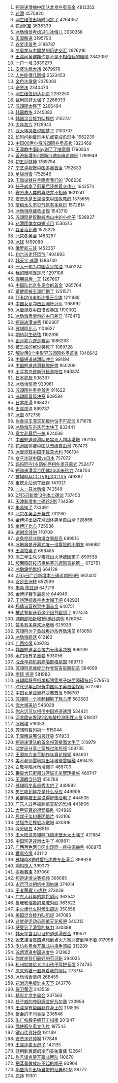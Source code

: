 1. [短道速滑摘中国队北京冬奥首金](https://s.weibo.com//weibo?q=%23%E7%9F%AD%E9%81%93%E9%80%9F%E6%BB%91%E6%91%98%E4%B8%AD%E5%9B%BD%E9%98%9F%E5%8C%97%E4%BA%AC%E5%86%AC%E5%A5%A5%E9%A6%96%E9%87%91%23&Refer=top) 4812352
2. [花滑](https://s.weibo.com//weibo?q=%E8%8A%B1%E6%BB%91&Refer=top) 4570820
3. [羽生结弦出场时间定了](https://s.weibo.com//weibo?q=%23%E7%BE%BD%E7%94%9F%E7%BB%93%E5%BC%A6%E5%87%BA%E5%9C%BA%E6%97%B6%E9%97%B4%E5%AE%9A%E4%BA%86%23&Refer=top) 4264357
4. [花滑K宝](https://s.weibo.com//weibo?q=%E8%8A%B1%E6%BB%91K%E5%AE%9D&Refer=top) 3636339
5. [冰墩墩曾考虑过叫冰墩儿](https://s.weibo.com//weibo?q=%23%E5%86%B0%E5%A2%A9%E5%A2%A9%E6%9B%BE%E8%80%83%E8%99%91%E8%BF%87%E5%8F%AB%E5%86%B0%E5%A2%A9%E5%84%BF%23&Refer=top) 3630356
6. [王濛解说](https://s.weibo.com//weibo?q=%23%E7%8E%8B%E6%BF%9B%E8%A7%A3%E8%AF%B4%23&Refer=top) 3195793
7. [谷爱凌首秀](https://s.weibo.com//weibo?q=%23%E8%B0%B7%E7%88%B1%E5%87%8C%E9%A6%96%E7%A7%80%23&Refer=top) 3188787
8. [冬奥梦与中国梦的历史交汇](https://s.weibo.com//weibo?q=%23%E5%86%AC%E5%A5%A5%E6%A2%A6%E4%B8%8E%E4%B8%AD%E5%9B%BD%E6%A2%A6%E7%9A%84%E5%8E%86%E5%8F%B2%E4%BA%A4%E6%B1%87%23&Refer=top) 2976216
9. [王濛问黄健翔你是不是不相信我的眼睛](https://s.weibo.com//weibo?q=%23%E7%8E%8B%E6%BF%9B%E9%97%AE%E9%BB%84%E5%81%A5%E7%BF%94%E4%BD%A0%E6%98%AF%E4%B8%8D%E6%98%AF%E4%B8%8D%E7%9B%B8%E4%BF%A1%E6%88%91%E7%9A%84%E7%9C%BC%E7%9D%9B%23&Refer=top) 2842097
10. [一户一墩](https://s.weibo.com//weibo?q=%23%E4%B8%80%E6%88%B7%E4%B8%80%E5%A2%A9%23&Refer=top) 2839279
11. [安贤洙武大靖](https://s.weibo.com//weibo?q=%E5%AE%89%E8%B4%A4%E6%B4%99%E6%AD%A6%E5%A4%A7%E9%9D%96&Refer=top) 2679976
12. [人生能得几回搏](https://s.weibo.com//weibo?q=%23%E4%BA%BA%E7%94%9F%E8%83%BD%E5%BE%97%E5%87%A0%E5%9B%9E%E6%90%8F%23&Refer=top) 2523453
13. [金色冰墩墩](https://s.weibo.com//weibo?q=%23%E9%87%91%E8%89%B2%E5%86%B0%E5%A2%A9%E5%A2%A9%23&Refer=top) 2375003
14. [安贤洙](https://s.weibo.com//weibo?q=%E5%AE%89%E8%B4%A4%E6%B4%99&Refer=top) 2340473
15. [羽生结弦到达北京](https://s.weibo.com//weibo?q=%23%E7%BE%BD%E7%94%9F%E7%BB%93%E5%BC%A6%E5%88%B0%E8%BE%BE%E5%8C%97%E4%BA%AC%23&Refer=top) 2293250
16. [瓦利耶娃太强了](https://s.weibo.com//weibo?q=%23%E7%93%A6%E5%88%A9%E8%80%B6%E5%A8%83%E5%A4%AA%E5%BC%BA%E4%BA%86%23&Refer=top) 2266933
17. [苏翊鸣太强了](https://s.weibo.com//weibo?q=%23%E8%8B%8F%E7%BF%8A%E9%B8%A3%E5%A4%AA%E5%BC%BA%E4%BA%86%23&Refer=top) 2266494
18. [韩国教练](https://s.weibo.com//weibo?q=%E9%9F%A9%E5%9B%BD%E6%95%99%E7%BB%83&Refer=top) 2245082
19. [韩国混合接力队摔倒](https://s.weibo.com//weibo?q=%23%E9%9F%A9%E5%9B%BD%E6%B7%B7%E5%90%88%E6%8E%A5%E5%8A%9B%E9%98%9F%E6%91%94%E5%80%92%23&Refer=top) 2152741
20. [大年初六](https://s.weibo.com//weibo?q=%E5%A4%A7%E5%B9%B4%E5%88%9D%E5%85%AD&Refer=top) 2125943
21. [武大靖哭着说圆梦了](https://s.weibo.com//weibo?q=%23%E6%AD%A6%E5%A4%A7%E9%9D%96%E5%93%AD%E7%9D%80%E8%AF%B4%E5%9C%86%E6%A2%A6%E4%BA%86%23&Refer=top) 2103707
22. [长时间躺着玩手机或变成爪形手](https://s.weibo.com//weibo?q=%23%E9%95%BF%E6%97%B6%E9%97%B4%E8%BA%BA%E7%9D%80%E7%8E%A9%E6%89%8B%E6%9C%BA%E6%88%96%E5%8F%98%E6%88%90%E7%88%AA%E5%BD%A2%E6%89%8B%23&Refer=top) 1962239
23. [中国00后小将苏翊鸣冬奥首秀](https://s.weibo.com//weibo?q=%23%E4%B8%AD%E5%9B%BD00%E5%90%8E%E5%B0%8F%E5%B0%86%E8%8B%8F%E7%BF%8A%E9%B8%A3%E5%86%AC%E5%A5%A5%E9%A6%96%E7%A7%80%23&Refer=top) 1823469
24. [王濛教中国boy别了了啥意思](https://s.weibo.com//weibo?q=%23%E7%8E%8B%E6%BF%9B%E6%95%99%E4%B8%AD%E5%9B%BDboy%E5%88%AB%E4%BA%86%E4%BA%86%E5%95%A5%E6%84%8F%E6%80%9D%23&Refer=top) 1790834
25. [香港新增351例新冠肺炎确诊病例](https://s.weibo.com//weibo?q=%E9%A6%99%E6%B8%AF%E6%96%B0%E5%A2%9E351%E4%BE%8B%E6%96%B0%E5%86%A0%E8%82%BA%E7%82%8E%E7%A1%AE%E8%AF%8A%E7%97%85%E4%BE%8B&Refer=top) 1789949
26. [初五迎财神](https://s.weibo.com//weibo?q=%23%E5%88%9D%E4%BA%94%E8%BF%8E%E8%B4%A2%E7%A5%9E%23&Refer=top) 1769794
27. [宁艺卓祝贺中国冬奥首金](https://s.weibo.com//weibo?q=%23%E5%AE%81%E8%89%BA%E5%8D%93%E7%A5%9D%E8%B4%BA%E4%B8%AD%E5%9B%BD%E5%86%AC%E5%A5%A5%E9%A6%96%E9%87%91%23&Refer=top) 1752633
28. [单板滑雪](https://s.weibo.com//weibo?q=%E5%8D%95%E6%9D%BF%E6%BB%91%E9%9B%AA&Refer=top) 1752546
29. [王霜说就在今晚看我们的](https://s.weibo.com//weibo?q=%23%E7%8E%8B%E9%9C%9C%E8%AF%B4%E5%B0%B1%E5%9C%A8%E4%BB%8A%E6%99%9A%E7%9C%8B%E6%88%91%E4%BB%AC%E7%9A%84%23&Refer=top) 1706236
30. [任子威拿了冠军后还想着交作业](https://s.weibo.com//weibo?q=%23%E4%BB%BB%E5%AD%90%E5%A8%81%E6%8B%BF%E4%BA%86%E5%86%A0%E5%86%9B%E5%90%8E%E8%BF%98%E6%83%B3%E7%9D%80%E4%BA%A4%E4%BD%9C%E4%B8%9A%23&Refer=top) 1642574
31. [安贤洙人类的喜悲并不相通](https://s.weibo.com//weibo?q=%23%E5%AE%89%E8%B4%A4%E6%B4%99%E4%BA%BA%E7%B1%BB%E7%9A%84%E5%96%9C%E6%82%B2%E5%B9%B6%E4%B8%8D%E7%9B%B8%E9%80%9A%23&Refer=top) 1621241
32. [安贤洙是王濛请来中国执教的](https://s.weibo.com//weibo?q=%23%E5%AE%89%E8%B4%A4%E6%B4%99%E6%98%AF%E7%8E%8B%E6%BF%9B%E8%AF%B7%E6%9D%A5%E4%B8%AD%E5%9B%BD%E6%89%A7%E6%95%99%E7%9A%84%23&Refer=top) 1575655
33. [情侣太久不见气氛有多尴尬](https://s.weibo.com//weibo?q=%23%E6%83%85%E4%BE%A3%E5%A4%AA%E4%B9%85%E4%B8%8D%E8%A7%81%E6%B0%94%E6%B0%9B%E6%9C%89%E5%A4%9A%E5%B0%B4%E5%B0%AC%23&Refer=top) 1572814
34. [冰墩墩隐藏款出现](https://s.weibo.com//weibo?q=%23%E5%86%B0%E5%A2%A9%E5%A2%A9%E9%9A%90%E8%97%8F%E6%AC%BE%E5%87%BA%E7%8E%B0%23&Refer=top) 1543719
35. [苏翊鸣是智取威虎山中的小栓子](https://s.weibo.com//weibo?q=%23%E8%8B%8F%E7%BF%8A%E9%B8%A3%E6%98%AF%E6%99%BA%E5%8F%96%E5%A8%81%E8%99%8E%E5%B1%B1%E4%B8%AD%E7%9A%84%E5%B0%8F%E6%A0%93%E5%AD%90%23&Refer=top) 1536937
36. [花滑团体女单短节目](https://s.weibo.com//weibo?q=%23%E8%8A%B1%E6%BB%91%E5%9B%A2%E4%BD%93%E5%A5%B3%E5%8D%95%E7%9F%AD%E8%8A%82%E7%9B%AE%23&Refer=top) 1530315
37. [谷爱凌比赛](https://s.weibo.com//weibo?q=%E8%B0%B7%E7%88%B1%E5%87%8C%E6%AF%94%E8%B5%9B&Refer=top) 1525225
38. [北京冬奥会](https://s.weibo.com//weibo?q=%E5%8C%97%E4%BA%AC%E5%86%AC%E5%A5%A5%E4%BC%9A&Refer=top) 1483257
39. [冰球](https://s.weibo.com//weibo?q=%E5%86%B0%E7%90%83&Refer=top) 1459080
40. [俄罗斯三娃](https://s.weibo.com//weibo?q=%23%E4%BF%84%E7%BD%97%E6%96%AF%E4%B8%89%E5%A8%83%23&Refer=top) 1452357
41. [初六送走坏运气](https://s.weibo.com//weibo?q=%23%E5%88%9D%E5%85%AD%E9%80%81%E8%B5%B0%E5%9D%8F%E8%BF%90%E6%B0%94%23&Refer=top) 1404893
42. [韩天宇 速滑](https://s.weibo.com//weibo?q=%E9%9F%A9%E5%A4%A9%E5%AE%87%20%E9%80%9F%E6%BB%91&Refer=top) 1386740
43. [一人一句为中国女足加油](https://s.weibo.com//weibo?q=%23%E4%B8%80%E4%BA%BA%E4%B8%80%E5%8F%A5%E4%B8%BA%E4%B8%AD%E5%9B%BD%E5%A5%B3%E8%B6%B3%E5%8A%A0%E6%B2%B9%23&Refer=top) 1340224
44. [我的眼睛就是尺](https://s.weibo.com//weibo?q=%23%E6%88%91%E7%9A%84%E7%9C%BC%E7%9D%9B%E5%B0%B1%E6%98%AF%E5%B0%BA%23&Refer=top) 1297108
45. [假期最后一天](https://s.weibo.com//weibo?q=%E5%81%87%E6%9C%9F%E6%9C%80%E5%90%8E%E4%B8%80%E5%A4%A9&Refer=top) 1267667
46. [中国队北京冬奥会的首金](https://s.weibo.com//weibo?q=%E4%B8%AD%E5%9B%BD%E9%98%9F%E5%8C%97%E4%BA%AC%E5%86%AC%E5%A5%A5%E4%BC%9A%E7%9A%84%E9%A6%96%E9%87%91&Refer=top) 1265764
47. [黄健翔被王濛吓懵了](https://s.weibo.com//weibo?q=%23%E9%BB%84%E5%81%A5%E7%BF%94%E8%A2%AB%E7%8E%8B%E6%BF%9B%E5%90%93%E6%87%B5%E4%BA%86%23&Refer=top) 1251571
48. [TFBOYS电影连播云合体](https://s.weibo.com//weibo?q=%23TFBOYS%E7%94%B5%E5%BD%B1%E8%BF%9E%E6%92%AD%E4%BA%91%E5%90%88%E4%BD%93%23&Refer=top) 1211988
49. [中国女足冲击亚洲杯冠军](https://s.weibo.com//weibo?q=%23%E4%B8%AD%E5%9B%BD%E5%A5%B3%E8%B6%B3%E5%86%B2%E5%87%BB%E4%BA%9A%E6%B4%B2%E6%9D%AF%E5%86%A0%E5%86%9B%23&Refer=top) 1198992
50. [冰壶混双中国惜败英国](https://s.weibo.com//weibo?q=%23%E5%86%B0%E5%A3%B6%E6%B7%B7%E5%8F%8C%E4%B8%AD%E5%9B%BD%E6%83%9C%E8%B4%A5%E8%8B%B1%E5%9B%BD%23&Refer=top) 1190002
51. [冰墩墩表情包的中日差异](https://s.weibo.com//weibo?q=%23%E5%86%B0%E5%A2%A9%E5%A2%A9%E8%A1%A8%E6%83%85%E5%8C%85%E7%9A%84%E4%B8%AD%E6%97%A5%E5%B7%AE%E5%BC%82%23&Refer=top) 1176479
52. [短道速滑决赛](https://s.weibo.com//weibo?q=%E7%9F%AD%E9%81%93%E9%80%9F%E6%BB%91%E5%86%B3%E8%B5%9B&Refer=top) 1160807
53. [苏翊鸣比心](https://s.weibo.com//weibo?q=%23%E8%8B%8F%E7%BF%8A%E9%B8%A3%E6%AF%94%E5%BF%83%23&Refer=top) 1104627
54. [期待羽生结弦](https://s.weibo.com//weibo?q=%23%E6%9C%9F%E5%BE%85%E7%BE%BD%E7%94%9F%E7%BB%93%E5%BC%A6%23&Refer=top) 1102916
55. [正月初六送走霉运](https://s.weibo.com//weibo?q=%23%E6%AD%A3%E6%9C%88%E5%88%9D%E5%85%AD%E9%80%81%E8%B5%B0%E9%9C%89%E8%BF%90%23&Refer=top) 1086263
56. [被王濛的解说笑死了](https://s.weibo.com//weibo?q=%23%E8%A2%AB%E7%8E%8B%E6%BF%9B%E7%9A%84%E8%A7%A3%E8%AF%B4%E7%AC%91%E6%AD%BB%E4%BA%86%23&Refer=top) 1069728
57. [解说用8个字形容苏翊鸣冬奥首秀](https://s.weibo.com//weibo?q=%23%E8%A7%A3%E8%AF%B4%E7%94%A88%E4%B8%AA%E5%AD%97%E5%BD%A2%E5%AE%B9%E8%8B%8F%E7%BF%8A%E9%B8%A3%E5%86%AC%E5%A5%A5%E9%A6%96%E7%A7%80%23&Refer=top) 1040642
58. [中国短道速滑队冲金](https://s.weibo.com//weibo?q=%23%E4%B8%AD%E5%9B%BD%E7%9F%AD%E9%81%93%E9%80%9F%E6%BB%91%E9%98%9F%E5%86%B2%E9%87%91%23&Refer=top) 991194
59. [中国短道速滑教练好帅](https://s.weibo.com//weibo?q=%E4%B8%AD%E5%9B%BD%E7%9F%AD%E9%81%93%E9%80%9F%E6%BB%91%E6%95%99%E7%BB%83%E5%A5%BD%E5%B8%85&Refer=top) 950209
60. [土耳其总统新冠检测阳性](https://s.weibo.com//weibo?q=%23%E5%9C%9F%E8%80%B3%E5%85%B6%E6%80%BB%E7%BB%9F%E6%96%B0%E5%86%A0%E6%A3%80%E6%B5%8B%E9%98%B3%E6%80%A7%23&Refer=top) 940874
61. [日本犯规](https://s.weibo.com//weibo?q=%E6%97%A5%E6%9C%AC%E7%8A%AF%E8%A7%84&Refer=top) 938367
62. [冰墩墩奖牌](https://s.weibo.com//weibo?q=%23%E5%86%B0%E5%A2%A9%E5%A2%A9%E5%A5%96%E7%89%8C%23&Refer=top) 929981
63. [苏翊鸣冬奥会首秀](https://s.weibo.com//weibo?q=%23%E8%8B%8F%E7%BF%8A%E9%B8%A3%E5%86%AC%E5%A5%A5%E4%BC%9A%E9%A6%96%E7%A7%80%23&Refer=top) 911622
64. [苏翊鸣晋级决赛](https://s.weibo.com//weibo?q=%23%E8%8B%8F%E7%BF%8A%E9%B8%A3%E6%99%8B%E7%BA%A7%E5%86%B3%E8%B5%9B%23&Refer=top) 909594
65. [日本花滑](https://s.weibo.com//weibo?q=%E6%97%A5%E6%9C%AC%E8%8A%B1%E6%BB%91&Refer=top) 898427
66. [王濛周洋](https://s.weibo.com//weibo?q=%23%E7%8E%8B%E6%BF%9B%E5%91%A8%E6%B4%8B%23&Refer=top) 889737
67. [冰壶](https://s.weibo.com//weibo?q=%E5%86%B0%E5%A3%B6&Refer=top) 872756
68. [张会说王濛天花板地位不可反驳](https://s.weibo.com//weibo?q=%23%E5%BC%A0%E4%BC%9A%E8%AF%B4%E7%8E%8B%E6%BF%9B%E5%A4%A9%E8%8A%B1%E6%9D%BF%E5%9C%B0%E4%BD%8D%E4%B8%8D%E5%8F%AF%E5%8F%8D%E9%A9%B3%23&Refer=top) 871678
69. [冰墩墩形态迭代太快了](https://s.weibo.com//weibo?q=%23%E5%86%B0%E5%A2%A9%E5%A2%A9%E5%BD%A2%E6%80%81%E8%BF%AD%E4%BB%A3%E5%A4%AA%E5%BF%AB%E4%BA%86%23&Refer=top) 833441
70. [意大利最后一棒](https://s.weibo.com//weibo?q=%E6%84%8F%E5%A4%A7%E5%88%A9%E6%9C%80%E5%90%8E%E4%B8%80%E6%A3%92&Refer=top) 824038
71. [中国短道速滑队员实现人均冰墩墩](https://s.weibo.com//weibo?q=%23%E4%B8%AD%E5%9B%BD%E7%9F%AD%E9%81%93%E9%80%9F%E6%BB%91%E9%98%9F%E5%91%98%E5%AE%9E%E7%8E%B0%E4%BA%BA%E5%9D%87%E5%86%B0%E5%A2%A9%E5%A2%A9%23&Refer=top) 792133
72. [花滑团体赛中国队晋级自由滑](https://s.weibo.com//weibo?q=%23%E8%8A%B1%E6%BB%91%E5%9B%A2%E4%BD%93%E8%B5%9B%E4%B8%AD%E5%9B%BD%E9%98%9F%E6%99%8B%E7%BA%A7%E8%87%AA%E7%94%B1%E6%BB%91%23&Refer=top) 787473
73. [冰壶混双中国不敌意大利](https://s.weibo.com//weibo?q=%23%E5%86%B0%E5%A3%B6%E6%B7%B7%E5%8F%8C%E4%B8%AD%E5%9B%BD%E4%B8%8D%E6%95%8C%E6%84%8F%E5%A4%A7%E5%88%A9%23&Refer=top) 768104
74. [女子冰球中国vs日本](https://s.weibo.com//weibo?q=%23%E5%A5%B3%E5%AD%90%E5%86%B0%E7%90%83%E4%B8%AD%E5%9B%BDvs%E6%97%A5%E6%9C%AC%23&Refer=top) 757072
75. [妈妈回应1岁萌娃亮相冬奥开幕式](https://s.weibo.com//weibo?q=%23%E5%A6%88%E5%A6%88%E5%9B%9E%E5%BA%941%E5%B2%81%E8%90%8C%E5%A8%83%E4%BA%AE%E7%9B%B8%E5%86%AC%E5%A5%A5%E5%BC%80%E5%B9%95%E5%BC%8F%23&Refer=top) 752477
76. [短道速滑混合团体2000米接力](https://s.weibo.com//weibo?q=%23%E7%9F%AD%E9%81%93%E9%80%9F%E6%BB%91%E6%B7%B7%E5%90%88%E5%9B%A2%E4%BD%932000%E7%B1%B3%E6%8E%A5%E5%8A%9B%23&Refer=top) 749704
77. [苏翊鸣从CCTV6到CCTV5](https://s.weibo.com//weibo?q=%23%E8%8B%8F%E7%BF%8A%E9%B8%A3%E4%BB%8ECCTV6%E5%88%B0CCTV5%23&Refer=top) 749387
78. [重庆北站动车延误](https://s.weibo.com//weibo?q=%E9%87%8D%E5%BA%86%E5%8C%97%E7%AB%99%E5%8A%A8%E8%BD%A6%E5%BB%B6%E8%AF%AF&Refer=top) 747021
79. [一人一只冰墩墩](https://s.weibo.com//weibo?q=%23%E4%B8%80%E4%BA%BA%E4%B8%80%E5%8F%AA%E5%86%B0%E5%A2%A9%E5%A2%A9%23&Refer=top) 743549
80. [2月5日新增13例本土确诊](https://s.weibo.com//weibo?q=%232%E6%9C%885%E6%97%A5%E6%96%B0%E5%A2%9E13%E4%BE%8B%E6%9C%AC%E5%9C%9F%E7%A1%AE%E8%AF%8A%23&Refer=top) 737453
81. [天津新增本土确诊2例](https://s.weibo.com//weibo?q=%23%E5%A4%A9%E6%B4%A5%E6%96%B0%E5%A2%9E%E6%9C%AC%E5%9C%9F%E7%A1%AE%E8%AF%8A2%E4%BE%8B%23&Refer=top) 734289
82. [朱易摔了](https://s.weibo.com//weibo?q=%E6%9C%B1%E6%98%93%E6%91%94%E4%BA%86&Refer=top) 733391
83. [北京冬奥会开幕式](https://s.weibo.com//weibo?q=%23%E5%8C%97%E4%BA%AC%E5%86%AC%E5%A5%A5%E4%BC%9A%E5%BC%80%E5%B9%95%E5%BC%8F%23&Refer=top) 731260
84. [金博洋出战花滑团体男单自由滑](https://s.weibo.com//weibo?q=%23%E9%87%91%E5%8D%9A%E6%B4%8B%E5%87%BA%E6%88%98%E8%8A%B1%E6%BB%91%E5%9B%A2%E4%BD%93%E7%94%B7%E5%8D%95%E8%87%AA%E7%94%B1%E6%BB%91%23&Refer=top) 728666
85. [金博洋比心](https://s.weibo.com//weibo?q=%23%E9%87%91%E5%8D%9A%E6%B4%8B%E6%AF%94%E5%BF%83%23&Refer=top) 725936
86. [谢谢金钱豹](https://s.weibo.com//weibo?q=%23%E8%B0%A2%E8%B0%A2%E9%87%91%E9%92%B1%E8%B1%B9%23&Refer=top) 710709
87. [这条视频冰墩墩含量超高](https://s.weibo.com//weibo?q=%23%E8%BF%99%E6%9D%A1%E8%A7%86%E9%A2%91%E5%86%B0%E5%A2%A9%E5%A2%A9%E5%90%AB%E9%87%8F%E8%B6%85%E9%AB%98%23&Refer=top) 699515
88. [冰墩墩是开幕式唯一没露脸的小朋友](https://s.weibo.com//weibo?q=%23%E5%86%B0%E5%A2%A9%E5%A2%A9%E6%98%AF%E5%BC%80%E5%B9%95%E5%BC%8F%E5%94%AF%E4%B8%80%E6%B2%A1%E9%9C%B2%E8%84%B8%E7%9A%84%E5%B0%8F%E6%9C%8B%E5%8F%8B%23&Refer=top) 696981
89. [王濛拍桌子](https://s.weibo.com//weibo?q=%23%E7%8E%8B%E6%BF%9B%E6%8B%8D%E6%A1%8C%E5%AD%90%23&Refer=top) 696485
90. [高三学生除夕夜救出火场被困孩子](https://s.weibo.com//weibo?q=%23%E9%AB%98%E4%B8%89%E5%AD%A6%E7%94%9F%E9%99%A4%E5%A4%95%E5%A4%9C%E6%95%91%E5%87%BA%E7%81%AB%E5%9C%BA%E8%A2%AB%E5%9B%B0%E5%AD%A9%E5%AD%90%23&Refer=top) 690538
91. [坡面障碍技巧资格赛苏翊鸣首轮第一](https://s.weibo.com//weibo?q=%23%E5%9D%A1%E9%9D%A2%E9%9A%9C%E7%A2%8D%E6%8A%80%E5%B7%A7%E8%B5%84%E6%A0%BC%E8%B5%9B%E8%8B%8F%E7%BF%8A%E9%B8%A3%E9%A6%96%E8%BD%AE%E7%AC%AC%E4%B8%80%23&Refer=top) 672751
92. [冰墩墩钥匙扣](https://s.weibo.com//weibo?q=%E5%86%B0%E5%A2%A9%E5%A2%A9%E9%92%A5%E5%8C%99%E6%89%A3&Refer=top) 664129
93. [2月5日广西新增本土确诊病例6例](https://s.weibo.com//weibo?q=%232%E6%9C%885%E6%97%A5%E5%B9%BF%E8%A5%BF%E6%96%B0%E5%A2%9E%E6%9C%AC%E5%9C%9F%E7%A1%AE%E8%AF%8A%E7%97%85%E4%BE%8B6%E4%BE%8B%23&Refer=top) 662400
94. [女足亚洲杯](https://s.weibo.com//weibo?q=%E5%A5%B3%E8%B6%B3%E4%BA%9A%E6%B4%B2%E6%9D%AF&Refer=top) 652599
95. [朱易 陈虹伊](https://s.weibo.com//weibo?q=%E6%9C%B1%E6%98%93%20%E9%99%88%E8%99%B9%E4%BC%8A&Refer=top) 647219
96. [金博洋赛季最高分](https://s.weibo.com//weibo?q=%23%E9%87%91%E5%8D%9A%E6%B4%8B%E8%B5%9B%E5%AD%A3%E6%9C%80%E9%AB%98%E5%88%86%23&Refer=top) 644949
97. [王诗玥柳鑫宇也太甜了吧](https://s.weibo.com//weibo?q=%23%E7%8E%8B%E8%AF%97%E7%8E%A5%E6%9F%B3%E9%91%AB%E5%AE%87%E4%B9%9F%E5%A4%AA%E7%94%9C%E4%BA%86%E5%90%A7%23&Refer=top) 642921
98. [杨倩谐音祝贺中国首金](https://s.weibo.com//weibo?q=%23%E6%9D%A8%E5%80%A9%E8%B0%90%E9%9F%B3%E7%A5%9D%E8%B4%BA%E4%B8%AD%E5%9B%BD%E9%A6%96%E9%87%91%23&Refer=top) 640751
99. [被武警新迷彩这个细节戳到了](https://s.weibo.com//weibo?q=%23%E8%A2%AB%E6%AD%A6%E8%AD%A6%E6%96%B0%E8%BF%B7%E5%BD%A9%E8%BF%99%E4%B8%AA%E7%BB%86%E8%8A%82%E6%88%B3%E5%88%B0%E4%BA%86%23&Refer=top) 627474
100. [湖南邵阳新增1例确诊病例](https://s.weibo.com//weibo?q=%23%E6%B9%96%E5%8D%97%E9%82%B5%E9%98%B3%E6%96%B0%E5%A2%9E1%E4%BE%8B%E7%A1%AE%E8%AF%8A%E7%97%85%E4%BE%8B%23&Refer=top) 626064
101. [赞多有多喜欢冰墩墩](https://s.weibo.com//weibo?q=%23%E8%B5%9E%E5%A4%9A%E6%9C%89%E5%A4%9A%E5%96%9C%E6%AC%A2%E5%86%B0%E5%A2%A9%E5%A2%A9%23&Refer=top) 625926
102. [苏翊鸣为了备战奥运放弃做演员](https://s.weibo.com//weibo?q=%23%E8%8B%8F%E7%BF%8A%E9%B8%A3%E4%B8%BA%E4%BA%86%E5%A4%87%E6%88%98%E5%A5%A5%E8%BF%90%E6%94%BE%E5%BC%83%E5%81%9A%E6%BC%94%E5%91%98%23&Refer=top) 618058
103. [冰墩墩超话](https://s.weibo.com//weibo?q=%E5%86%B0%E5%A2%A9%E5%A2%A9%E8%B6%85%E8%AF%9D&Refer=top) 612163
104. [广西疫情](https://s.weibo.com//weibo?q=%E5%B9%BF%E8%A5%BF%E7%96%AB%E6%83%85&Refer=top) 609783
105. [韩国短道混合接力无缘半决赛](https://s.weibo.com//weibo?q=%23%E9%9F%A9%E5%9B%BD%E7%9F%AD%E9%81%93%E6%B7%B7%E5%90%88%E6%8E%A5%E5%8A%9B%E6%97%A0%E7%BC%98%E5%8D%8A%E5%86%B3%E8%B5%9B%23&Refer=top) 606139
106. [水门桥有多重要](https://s.weibo.com//weibo?q=%23%E6%B0%B4%E9%97%A8%E6%A1%A5%E6%9C%89%E5%A4%9A%E9%87%8D%E8%A6%81%23&Refer=top) 593056
107. [成龙电视机前高唱歌唱祖国](https://s.weibo.com//weibo?q=%23%E6%88%90%E9%BE%99%E7%94%B5%E8%A7%86%E6%9C%BA%E5%89%8D%E9%AB%98%E5%94%B1%E6%AD%8C%E5%94%B1%E7%A5%96%E5%9B%BD%23&Refer=top) 589713
108. [苏翊鸣高难度动作曾获吉尼斯纪录](https://s.weibo.com//weibo?q=%23%E8%8B%8F%E7%BF%8A%E9%B8%A3%E9%AB%98%E9%9A%BE%E5%BA%A6%E5%8A%A8%E4%BD%9C%E6%9B%BE%E8%8E%B7%E5%90%89%E5%B0%BC%E6%96%AF%E7%BA%AA%E5%BD%95%23&Refer=top) 584698
109. [李琰 短道](https://s.weibo.com//weibo?q=%E6%9D%8E%E7%90%B0%20%E7%9F%AD%E9%81%93&Refer=top) 581980
110. [苏翊鸣将亮相单板滑雪男子坡面障碍技巧](https://s.weibo.com//weibo?q=%23%E8%8B%8F%E7%BF%8A%E9%B8%A3%E5%B0%86%E4%BA%AE%E7%9B%B8%E5%8D%95%E6%9D%BF%E6%BB%91%E9%9B%AA%E7%94%B7%E5%AD%90%E5%9D%A1%E9%9D%A2%E9%9A%9C%E7%A2%8D%E6%8A%80%E5%B7%A7%23&Refer=top) 579573
111. [时代少年团祝贺中国队冬奥首金视频](https://s.weibo.com//weibo?q=%23%E6%97%B6%E4%BB%A3%E5%B0%91%E5%B9%B4%E5%9B%A2%E7%A5%9D%E8%B4%BA%E4%B8%AD%E5%9B%BD%E9%98%9F%E5%86%AC%E5%A5%A5%E9%A6%96%E9%87%91%E8%A7%86%E9%A2%91%23&Refer=top) 572760
112. [中国女足亚洲杯决赛首发](https://s.weibo.com//weibo?q=%23%E4%B8%AD%E5%9B%BD%E5%A5%B3%E8%B6%B3%E4%BA%9A%E6%B4%B2%E6%9D%AF%E5%86%B3%E8%B5%9B%E9%A6%96%E5%8F%91%23&Refer=top) 566707
113. [苏翊鸣一个空翻翻到了我心里](https://s.weibo.com//weibo?q=%23%E8%8B%8F%E7%BF%8A%E9%B8%A3%E4%B8%80%E4%B8%AA%E7%A9%BA%E7%BF%BB%E7%BF%BB%E5%88%B0%E4%BA%86%E6%88%91%E5%BF%83%E9%87%8C%23&Refer=top) 563683
114. [武大靖采访](https://s.weibo.com//weibo?q=%E6%AD%A6%E5%A4%A7%E9%9D%96%E9%87%87%E8%AE%BF&Refer=top) 546028
115. [你永远可以相信中国短道速滑](https://s.weibo.com//weibo?q=%23%E4%BD%A0%E6%B0%B8%E8%BF%9C%E5%8F%AF%E4%BB%A5%E7%9B%B8%E4%BF%A1%E4%B8%AD%E5%9B%BD%E7%9F%AD%E9%81%93%E9%80%9F%E6%BB%91%23&Refer=top) 534421
116. [河北固安发现2名核酸检测阳性人员](https://s.weibo.com//weibo?q=%23%E6%B2%B3%E5%8C%97%E5%9B%BA%E5%AE%89%E5%8F%91%E7%8E%B02%E5%90%8D%E6%A0%B8%E9%85%B8%E6%A3%80%E6%B5%8B%E9%98%B3%E6%80%A7%E4%BA%BA%E5%91%98%23&Refer=top) 519107
117. [冰墩墩](https://s.weibo.com//weibo?q=%23%E5%86%B0%E5%A2%A9%E5%A2%A9%23&Refer=top) 518053
118. [苏翊鸣暂列第一](https://s.weibo.com//weibo?q=%23%E8%8B%8F%E7%BF%8A%E9%B8%A3%E6%9A%82%E5%88%97%E7%AC%AC%E4%B8%80%23&Refer=top) 515044
119. [王濛解说哪句最好笑](https://s.weibo.com//weibo?q=%23%E7%8E%8B%E6%BF%9B%E8%A7%A3%E8%AF%B4%E5%93%AA%E5%8F%A5%E6%9C%80%E5%A5%BD%E7%AC%91%23&Refer=top) 511933
120. [短道速滑队的首金祝贺排面太牛了](https://s.weibo.com//weibo?q=%23%E7%9F%AD%E9%81%93%E9%80%9F%E6%BB%91%E9%98%9F%E7%9A%84%E9%A6%96%E9%87%91%E7%A5%9D%E8%B4%BA%E6%8E%92%E9%9D%A2%E5%A4%AA%E7%89%9B%E4%BA%86%23&Refer=top) 510979
121. [沈梦辰分享土家族过年视频](https://s.weibo.com//weibo?q=%23%E6%B2%88%E6%A2%A6%E8%BE%B0%E5%88%86%E4%BA%AB%E5%9C%9F%E5%AE%B6%E6%97%8F%E8%BF%87%E5%B9%B4%E8%A7%86%E9%A2%91%23&Refer=top) 509735
122. [王源初六亲手制作年宵花视频](https://s.weibo.com//weibo?q=%23%E7%8E%8B%E6%BA%90%E5%88%9D%E5%85%AD%E4%BA%B2%E6%89%8B%E5%88%B6%E4%BD%9C%E5%B9%B4%E5%AE%B5%E8%8A%B1%E8%A7%86%E9%A2%91%23&Refer=top) 494601
123. [美术老师雪地踩出冰墩墩雪容融](https://s.weibo.com//weibo?q=%23%E7%BE%8E%E6%9C%AF%E8%80%81%E5%B8%88%E9%9B%AA%E5%9C%B0%E8%B8%A9%E5%87%BA%E5%86%B0%E5%A2%A9%E5%A2%A9%E9%9B%AA%E5%AE%B9%E8%9E%8D%23&Refer=top) 469478
124. [白敬亭晒冰墩墩帽子](https://s.weibo.com//weibo?q=%23%E7%99%BD%E6%95%AC%E4%BA%AD%E6%99%92%E5%86%B0%E5%A2%A9%E5%A2%A9%E5%B8%BD%E5%AD%90%23&Refer=top) 468700
125. [番禺大石街部分区域实施管理措施](https://s.weibo.com//weibo?q=%23%E7%95%AA%E7%A6%BA%E5%A4%A7%E7%9F%B3%E8%A1%97%E9%83%A8%E5%88%86%E5%8C%BA%E5%9F%9F%E5%AE%9E%E6%96%BD%E7%AE%A1%E7%90%86%E6%8E%AA%E6%96%BD%23&Refer=top) 460747
126. [王濛眼含热泪](https://s.weibo.com//weibo?q=%23%E7%8E%8B%E6%BF%9B%E7%9C%BC%E5%90%AB%E7%83%AD%E6%B3%AA%23&Refer=top) 450788
127. [苏翊鸣冬奥首秀太绝了](https://s.weibo.com//weibo?q=%23%E8%8B%8F%E7%BF%8A%E9%B8%A3%E5%86%AC%E5%A5%A5%E9%A6%96%E7%A7%80%E5%A4%AA%E7%BB%9D%E4%BA%86%23&Refer=top) 449992
128. [男生收到鲜花是什么反应](https://s.weibo.com//weibo?q=%23%E7%94%B7%E7%94%9F%E6%94%B6%E5%88%B0%E9%B2%9C%E8%8A%B1%E6%98%AF%E4%BB%80%E4%B9%88%E5%8F%8D%E5%BA%94%23&Refer=top) 449909
129. [黄健翔被王濛说得好像没电了](https://s.weibo.com//weibo?q=%23%E9%BB%84%E5%81%A5%E7%BF%94%E8%A2%AB%E7%8E%8B%E6%BF%9B%E8%AF%B4%E5%BE%97%E5%A5%BD%E5%83%8F%E6%B2%A1%E7%94%B5%E4%BA%86%23&Refer=top) 444538
130. [广东人过年被剩菜支配的恐惧](https://s.weibo.com//weibo?q=%E5%B9%BF%E4%B8%9C%E4%BA%BA%E8%BF%87%E5%B9%B4%E8%A2%AB%E5%89%A9%E8%8F%9C%E6%94%AF%E9%85%8D%E7%9A%84%E6%81%90%E6%83%A7&Refer=top) 443806
131. [大熊猫真的很爱捣乱](https://s.weibo.com//weibo?q=%23%E5%A4%A7%E7%86%8A%E7%8C%AB%E7%9C%9F%E7%9A%84%E5%BE%88%E7%88%B1%E6%8D%A3%E4%B9%B1%23&Refer=top) 434929
132. [易烊千玺初春明信片](https://s.weibo.com//weibo?q=%23%E6%98%93%E7%83%8A%E5%8D%83%E7%8E%BA%E5%88%9D%E6%98%A5%E6%98%8E%E4%BF%A1%E7%89%87%23&Refer=top) 432106
133. [艾福杰尼撞脸冰墩墩](https://s.weibo.com//weibo?q=%23%E8%89%BE%E7%A6%8F%E6%9D%B0%E5%B0%BC%E6%92%9E%E8%84%B8%E5%86%B0%E5%A2%A9%E5%A2%A9%23&Refer=top) 430816
134. [今天破五](https://s.weibo.com//weibo?q=%23%E4%BB%8A%E5%A4%A9%E7%A0%B4%E4%BA%94%23&Refer=top) 426516
135. [王大陆说苏翊鸣飞檐走壁太太太强了](https://s.weibo.com//weibo?q=%23%E7%8E%8B%E5%A4%A7%E9%99%86%E8%AF%B4%E8%8B%8F%E7%BF%8A%E9%B8%A3%E9%A3%9E%E6%AA%90%E8%B5%B0%E5%A3%81%E5%A4%AA%E5%A4%AA%E5%A4%AA%E5%BC%BA%E4%BA%86%23&Refer=top) 421884
136. [中国短道速滑太牛了](https://s.weibo.com//weibo?q=%23%E4%B8%AD%E5%9B%BD%E7%9F%AD%E9%81%93%E9%80%9F%E6%BB%91%E5%A4%AA%E7%89%9B%E4%BA%86%23&Refer=top) 408611
137. [广西百色两县区出现同一传染源病例](https://s.weibo.com//weibo?q=%E5%B9%BF%E8%A5%BF%E7%99%BE%E8%89%B2%E4%B8%A4%E5%8E%BF%E5%8C%BA%E5%87%BA%E7%8E%B0%E5%90%8C%E4%B8%80%E4%BC%A0%E6%9F%93%E6%BA%90%E7%97%85%E4%BE%8B&Refer=top) 406875
138. [番禺疫情](https://s.weibo.com//weibo?q=%E7%95%AA%E7%A6%BA%E7%96%AB%E6%83%85&Refer=top) 401112
139. [苏翊鸣8岁时曾拒绝做专业滑手](https://s.weibo.com//weibo?q=%23%E8%8B%8F%E7%BF%8A%E9%B8%A38%E5%B2%81%E6%97%B6%E6%9B%BE%E6%8B%92%E7%BB%9D%E5%81%9A%E4%B8%93%E4%B8%9A%E6%BB%91%E6%89%8B%23&Refer=top) 399926
140. [翊鸣惊人](https://s.weibo.com//weibo?q=%E7%BF%8A%E9%B8%A3%E6%83%8A%E4%BA%BA&Refer=top) 399373
141. [冬奥赛事](https://s.weibo.com//weibo?q=%E5%86%AC%E5%A5%A5%E8%B5%9B%E4%BA%8B&Refer=top) 397060
142. [短道速滑决赛视频](https://s.weibo.com//weibo?q=%E7%9F%AD%E9%81%93%E9%80%9F%E6%BB%91%E5%86%B3%E8%B5%9B%E8%A7%86%E9%A2%91&Refer=top) 396685
143. [永远可以相信中国姑娘](https://s.weibo.com//weibo?q=%23%E6%B0%B8%E8%BF%9C%E5%8F%AF%E4%BB%A5%E7%9B%B8%E4%BF%A1%E4%B8%AD%E5%9B%BD%E5%A7%91%E5%A8%98%23&Refer=top) 374014
144. [王者荣耀 小虎糕](https://s.weibo.com//weibo?q=%E7%8E%8B%E8%80%85%E8%8D%A3%E8%80%80%20%E5%B0%8F%E8%99%8E%E7%B3%95&Refer=top) 373029
145. [广东人拜年的尴尬瞬间](https://s.weibo.com//weibo?q=%E5%B9%BF%E4%B8%9C%E4%BA%BA%E6%8B%9C%E5%B9%B4%E7%9A%84%E5%B0%B4%E5%B0%AC%E7%9E%AC%E9%97%B4&Refer=top) 363542
146. [当我和催婚的亲戚对线](https://s.weibo.com//weibo?q=%23%E5%BD%93%E6%88%91%E5%92%8C%E5%82%AC%E5%A9%9A%E7%9A%84%E4%BA%B2%E6%88%9A%E5%AF%B9%E7%BA%BF%23&Refer=top) 363522
147. [主火炬什么时候出周边](https://s.weibo.com//weibo?q=%23%E4%B8%BB%E7%81%AB%E7%82%AC%E4%BB%80%E4%B9%88%E6%97%B6%E5%80%99%E5%87%BA%E5%91%A8%E8%BE%B9%23&Refer=top) 350558
148. [美国混合接力队犯规](https://s.weibo.com//weibo?q=%23%E7%BE%8E%E5%9B%BD%E6%B7%B7%E5%90%88%E6%8E%A5%E5%8A%9B%E9%98%9F%E7%8A%AF%E8%A7%84%23&Refer=top) 347085
149. [这就是运动员颜值天花板吧](https://s.weibo.com//weibo?q=%23%E8%BF%99%E5%B0%B1%E6%98%AF%E8%BF%90%E5%8A%A8%E5%91%98%E9%A2%9C%E5%80%BC%E5%A4%A9%E8%8A%B1%E6%9D%BF%E5%90%A7%23&Refer=top) 340013
150. [感受到了滑雪的魅力](https://s.weibo.com//weibo?q=%23%E6%84%9F%E5%8F%97%E5%88%B0%E4%BA%86%E6%BB%91%E9%9B%AA%E7%9A%84%E9%AD%85%E5%8A%9B%23&Refer=top) 330388
151. [韩天宇含泪见证短道速滑首金](https://s.weibo.com//weibo?q=%23%E9%9F%A9%E5%A4%A9%E5%AE%87%E5%90%AB%E6%B3%AA%E8%A7%81%E8%AF%81%E7%9F%AD%E9%81%93%E9%80%9F%E6%BB%91%E9%A6%96%E9%87%91%23&Refer=top) 319571
152. [张艺谋凌晨四点想到点火方案兴奋到睡不着](https://s.weibo.com//weibo?q=%23%E5%BC%A0%E8%89%BA%E8%B0%8B%E5%87%8C%E6%99%A8%E5%9B%9B%E7%82%B9%E6%83%B3%E5%88%B0%E7%82%B9%E7%81%AB%E6%96%B9%E6%A1%88%E5%85%B4%E5%A5%8B%E5%88%B0%E7%9D%A1%E4%B8%8D%E7%9D%80%23&Refer=top) 317998
153. [专访冬奥会开幕式护旗手闫振](https://s.weibo.com//weibo?q=%23%E4%B8%93%E8%AE%BF%E5%86%AC%E5%A5%A5%E4%BC%9A%E5%BC%80%E5%B9%95%E5%BC%8F%E6%8A%A4%E6%97%97%E6%89%8B%E9%97%AB%E6%8C%AF%23&Refer=top) 313289
154. [苏炳添说中国速度牛](https://s.weibo.com//weibo?q=%23%E8%8B%8F%E7%82%B3%E6%B7%BB%E8%AF%B4%E4%B8%AD%E5%9B%BD%E9%80%9F%E5%BA%A6%E7%89%9B%23&Refer=top) 312882
155. [你就是我们最好的范可新](https://s.weibo.com//weibo?q=%E4%BD%A0%E5%B0%B1%E6%98%AF%E6%88%91%E4%BB%AC%E6%9C%80%E5%A5%BD%E7%9A%84%E8%8C%83%E5%8F%AF%E6%96%B0&Refer=top) 294025
156. [杭州姑娘给大凉山孩子写拼音信](https://s.weibo.com//weibo?q=%23%E6%9D%AD%E5%B7%9E%E5%A7%91%E5%A8%98%E7%BB%99%E5%A4%A7%E5%87%89%E5%B1%B1%E5%AD%A9%E5%AD%90%E5%86%99%E6%8B%BC%E9%9F%B3%E4%BF%A1%23&Refer=top) 274735
157. [原来外婆一直存着我的照片](https://s.weibo.com//weibo?q=%23%E5%8E%9F%E6%9D%A5%E5%A4%96%E5%A9%86%E4%B8%80%E7%9B%B4%E5%AD%98%E7%9D%80%E6%88%91%E7%9A%84%E7%85%A7%E7%89%87%23&Refer=top) 273714
158. [冰墩墩表情包](https://s.weibo.com//weibo?q=%E5%86%B0%E5%A2%A9%E5%A2%A9%E8%A1%A8%E6%83%85%E5%8C%85&Refer=top) 268459
159. [花滑选手版谁主天下](https://s.weibo.com//weibo?q=%23%E8%8A%B1%E6%BB%91%E9%80%89%E6%89%8B%E7%89%88%E8%B0%81%E4%B8%BB%E5%A4%A9%E4%B8%8B%23&Refer=top) 243776
160. [保卫黄河](https://s.weibo.com//weibo?q=%23%E4%BF%9D%E5%8D%AB%E9%BB%84%E6%B2%B3%23&Refer=top) 243559
161. [精彩北京冬奥会](https://s.weibo.com//weibo?q=%23%E7%B2%BE%E5%BD%A9%E5%8C%97%E4%BA%AC%E5%86%AC%E5%A5%A5%E4%BC%9A%23&Refer=top) 237563
162. [任子威的夺冠感言好凡尔赛](https://s.weibo.com//weibo?q=%23%E4%BB%BB%E5%AD%90%E5%A8%81%E7%9A%84%E5%A4%BA%E5%86%A0%E6%84%9F%E8%A8%80%E5%A5%BD%E5%87%A1%E5%B0%94%E8%B5%9B%23&Refer=top) 233954
163. [王濛是有些幽默在身上的](https://s.weibo.com//weibo?q=%23%E7%8E%8B%E6%BF%9B%E6%98%AF%E6%9C%89%E4%BA%9B%E5%B9%BD%E9%BB%98%E5%9C%A8%E8%BA%AB%E4%B8%8A%E7%9A%84%23&Refer=top) 218536
164. [聚会的不同类型](https://s.weibo.com//weibo?q=%E8%81%9A%E4%BC%9A%E7%9A%84%E4%B8%8D%E5%90%8C%E7%B1%BB%E5%9E%8B&Refer=top) 206546
165. [朱广权段子版开工指南](https://s.weibo.com//weibo?q=%23%E6%9C%B1%E5%B9%BF%E6%9D%83%E6%AE%B5%E5%AD%90%E7%89%88%E5%BC%80%E5%B7%A5%E6%8C%87%E5%8D%97%23&Refer=top) 201947
166. [武侠版冬奥宣传片](https://s.weibo.com//weibo?q=%23%E6%AD%A6%E4%BE%A0%E7%89%88%E5%86%AC%E5%A5%A5%E5%AE%A3%E4%BC%A0%E7%89%87%23&Refer=top) 197543
167. [键山优真好稳](https://s.weibo.com//weibo?q=%23%E9%94%AE%E5%B1%B1%E4%BC%98%E7%9C%9F%E5%A5%BD%E7%A8%B3%23&Refer=top) 181149
168. [安贤洙好帅啊](https://s.weibo.com//weibo?q=%23%E5%AE%89%E8%B4%A4%E6%B4%99%E5%A5%BD%E5%B8%85%E5%95%8A%23&Refer=top) 177846
169. [王濛连麦太逗了](https://s.weibo.com//weibo?q=%23%E7%8E%8B%E6%BF%9B%E8%BF%9E%E9%BA%A6%E5%A4%AA%E9%80%97%E4%BA%86%23&Refer=top) 142135
170. [好用到离谱的冷门美妆宝藏](https://s.weibo.com//weibo?q=%E5%A5%BD%E7%94%A8%E5%88%B0%E7%A6%BB%E8%B0%B1%E7%9A%84%E5%86%B7%E9%97%A8%E7%BE%8E%E5%A6%86%E5%AE%9D%E8%97%8F&Refer=top) 122641
171. [张艺谋点赞开幕式团队](https://s.weibo.com//weibo?q=%E5%BC%A0%E8%89%BA%E8%B0%8B%E7%82%B9%E8%B5%9E%E5%BC%80%E5%B9%95%E5%BC%8F%E5%9B%A2%E9%98%9F&Refer=top) 110670
172. [把蒸蛋做成吃不起的样子](https://s.weibo.com//weibo?q=%23%E6%8A%8A%E8%92%B8%E8%9B%8B%E5%81%9A%E6%88%90%E5%90%83%E4%B8%8D%E8%B5%B7%E7%9A%84%E6%A0%B7%E5%AD%90%23&Refer=top) 90904
173. [那些角色出场自带的经典BGM](https://s.weibo.com//weibo?q=%23%E9%82%A3%E4%BA%9B%E8%A7%92%E8%89%B2%E5%87%BA%E5%9C%BA%E8%87%AA%E5%B8%A6%E7%9A%84%E7%BB%8F%E5%85%B8BGM%23&Refer=top) 39772
174. [原神](https://s.weibo.com//weibo?q=%E5%8E%9F%E7%A5%9E&Refer=top) 19301
